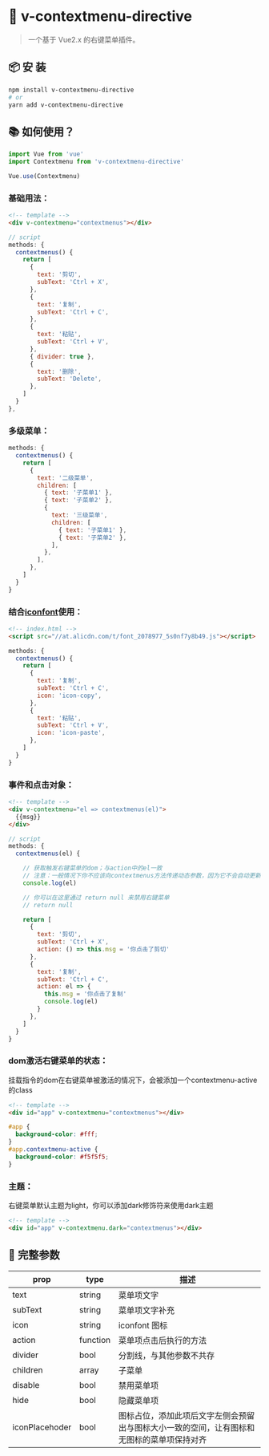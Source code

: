 # 🌈 v-contextmenu-directive

> 一个基于 Vue2.x 的右键菜单插件。


## 📦 安 装
```bash
npm install v-contextmenu-directive
# or
yarn add v-contextmenu-directive
```


## 📚 如何使用？
```javascript
import Vue from 'vue'
import Contextmenu from 'v-contextmenu-directive'

Vue.use(Contextmenu)
```


### 基础用法：
```html
<!-- template -->
<div v-contextmenu="contextmenus"></div>
```
```javascript
// script
methods: {
  contextmenus() {
    return [
      {
        text: '剪切',
        subText: 'Ctrl + X',
      },
      {
        text: '复制',
        subText: 'Ctrl + C',
      },
      {
        text: '粘贴',
        subText: 'Ctrl + V',
      },
      { divider: true },
      {
        text: '删除',
        subText: 'Delete',
      },
    ]
  }
},
```


### 多级菜单：
```javascript
methods: {
  contextmenus() {
    return [
      {
        text: '二级菜单',
        children: [
          { text: '子菜单1' },
          { text: '子菜单2' },
          {
            text: '三级菜单',
            children: [
              { text: '子菜单1' },
              { text: '子菜单2' },
            ],
          },
        ],
      },
    ]
  }
}
```


### 结合[iconfont](https://www.iconfont.cn/)使用：
```html
<!-- index.html -->
<script src="//at.alicdn.com/t/font_2078977_5s0nf7y8b49.js"></script>
```
```javascript
methods: {
  contextmenus() {
    return [
      {
        text: '复制',
        subText: 'Ctrl + C',
        icon: 'icon-copy',
      },
      {
        text: '粘贴',
        subText: 'Ctrl + V',
        icon: 'icon-paste',
      },
    ]
  }
}
```


### 事件和点击对象：
```html
<!-- template -->
<div v-contextmenu="el => contextmenus(el)">
  {{msg}}
</div>
```
```javascript
// script
methods: {
  contextmenus(el) {

    // 获取触发右键菜单的dom；与action中的el一致
    // 注意：一般情况下你不应该向contextmenus方法传递动态参数，因为它不会自动更新，正确的做法是向触发右键菜单的dom上绑定dataset，然后在这里通过el.dataset来获取动态的值
    console.log(el)

    // 你可以在这里通过 return null 来禁用右键菜单
    // return null

    return [
      {
        text: '剪切',
        subText: 'Ctrl + X',
        action: () => this.msg = '你点击了剪切'
      },
      {
        text: '复制',
        subText: 'Ctrl + C',
        action: el => {
          this.msg = '你点击了复制'
          console.log(el)
        }
      },
    ]
  }
}
```


### dom激活右键菜单的状态：
挂载指令的dom在右键菜单被激活的情况下，会被添加一个contextmenu-active的class
```html
<!-- template -->
<div id="app" v-contextmenu="contextmenus"></div>
```

```css
#app {
  background-color: #fff;
}
#app.contextmenu-active {
  background-color: #f5f5f5;
}
```


### 主题：
右键菜单默认主题为light，你可以添加dark修饰符来使用dark主题
```html
<!-- template -->
<div id="app" v-contextmenu.dark="contextmenus"></div>
```


## 📒 完整参数
| prop           | type     | 描述                                           |
|----------------|----------|-----------------------------------------------|
| text           | string   | 菜单项文字                                      |
| subText        | string   | 菜单项文字补充                                   |
| icon           | string   | iconfont 图标                                   |
| action         | function | 菜单项点击后执行的方法                            |
| divider        | bool     | 分割线，与其他参数不共存                           |
| children       | array    | 子菜单                                          |
| disable        | bool     | 禁用菜单项                                       |
| hide           | bool     | 隐藏菜单项                                       |
| iconPlacehoder | bool     | 图标占位，添加此项后文字左侧会预留出与图标大小一致的空间，让有图标和无图标的菜单项保持对齐 |